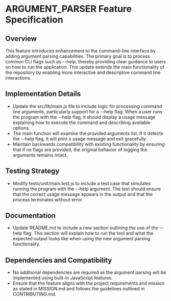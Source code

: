 # ARGUMENT_PARSER Feature Specification

## Overview
This feature introduces enhancement to the command-line interface by adding argument parsing capabilities. The primary goal is to process common CLI flags such as --help, thereby providing clear guidance to users on how to run the application. This update extends the main functionality of the repository by enabling more interactive and descriptive command line interactions.

## Implementation Details
- Update the src/lib/main.js file to include logic for processing command line arguments, particularly support for a --help flag. When a user runs the program with the --help flag, it should display a usage message explaining how to execute the command and describing available options.
- The main function will examine the provided arguments list. If it detects the --help flag, it will print a usage message and exit gracefully.
- Maintain backwards compatibility with existing functionality by ensuring that if no flags are provided, the original behavior of logging the arguments remains intact.

## Testing Strategy
- Modify tests/unit/main.test.js to include a test case that simulates running the program with the --help argument. The test should ensure that the correct usage message appears in the output and that the process terminates without error.

## Documentation
- Update README.md to include a new section outlining the use of the --help flag. This section will explain how to run the tool and what the expected output looks like when using the new argument parsing functionality.

## Dependencies and Compatibility
- No additional dependencies are required as the argument parsing will be implemented using built-in JavaScript features.
- Ensure that the feature aligns with the project requirements and mission as stated in MISSION.md and follows the guidelines outlined in CONTRIBUTING.md.
